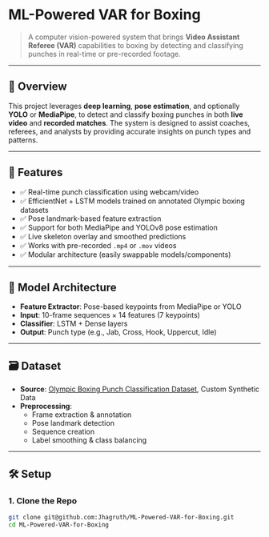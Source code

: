 # ML-Powered VAR for Boxing

> A computer vision-powered system that brings **Video Assistant Referee (VAR)** capabilities to boxing by detecting and classifying punches in real-time or pre-recorded footage.

---

## 🚀 Overview

This project leverages **deep learning**, **pose estimation**, and optionally **YOLO** or **MediaPipe**, to detect and classify boxing punches in both **live video** and **recorded matches**. The system is designed to assist coaches, referees, and analysts by providing accurate insights on punch types and patterns.

---

## 🎯 Features

- ✅ Real-time punch classification using webcam/video
- ✅ EfficientNet + LSTM models trained on annotated Olympic boxing datasets
- ✅ Pose landmark-based feature extraction
- ✅ Support for both MediaPipe and YOLOv8 pose estimation
- ✅ Live skeleton overlay and smoothed predictions
- ✅ Works with pre-recorded `.mp4` or `.mov` videos
- ✅ Modular architecture (easily swappable models/components)

---

## 🧠 Model Architecture

- **Feature Extractor**: Pose-based keypoints from MediaPipe or YOLO
- **Input**: 10-frame sequences × 14 features (7 keypoints)
- **Classifier**: LSTM + Dense layers
- **Output**: Punch type (e.g., Jab, Cross, Hook, Uppercut, Idle)

---

## 🗃️ Dataset

- **Source**: [Olympic Boxing Punch Classification Dataset]([https://www.kaggle.com/datasets/husseinfarid/olympic-boxing-punch-classification-video-dataset), Custom Synthetic Data
- **Preprocessing**:
  - Frame extraction & annotation
  - Pose landmark detection
  - Sequence creation
  - Label smoothing & class balancing

---

## 🛠️ Setup

### 1. Clone the Repo

```bash
git clone git@github.com:Jhagruth/ML-Powered-VAR-for-Boxing.git
cd ML-Powered-VAR-for-Boxing
